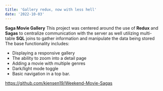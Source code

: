 ```yaml
---
title: 'Gallery redux, now with less hell'
date: '2022-10-03'
---
```


**Saga Movie Gallery**
This project was centered around the use of **Redux** and **Sagas** to centralize communication with the server as well utilizing multi-table **SQL** joins to gather information and manipulate the data being stored
The base functionality includes: 
- Displaying a responsive gallery
- The ability to zoom into a detail page 
- Adding a movie with multiple genres 
- Dark/light mode toggle
- Basic navigation in a top bar.

https://github.com/kjensen19/Weekend-Movie-Sagas